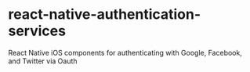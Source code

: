 # react-native-authentication-services
React Native iOS components for authenticating with Google, Facebook, and Twitter via Oauth
